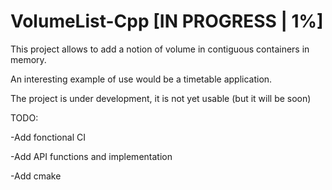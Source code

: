 # VolumeList-Cpp [IN PROGRESS | 1%]


This project allows to add a notion of volume in contiguous containers in memory. 

An interesting example of use would be a timetable application.

The project is under development, it is not yet usable (but it will be soon)

TODO:

-Add fonctional CI

-Add API functions and implementation

-Add cmake
